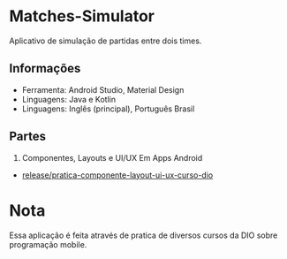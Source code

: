 # Matches-Simulator
Aplicativo de simulação de partidas entre dois times.

## Informações
 - Ferramenta: Android Studio, Material Design
 - Linguagens: Java e Kotlin
 - Linguagens: Inglês (principal), Português Brasil

## Partes
1. Componentes, Layouts e UI/UX Em Apps Android
 - [release/pratica-componente-layout-ui-ux-curso-dio](https://github.com/BrunoCezarGuimaraes/Matches-Simulator/tree/release/pratica-componente-layout-ui-ux-curso-dio)

# Nota
Essa aplicação é feita através de pratica de diversos cursos da DIO sobre programação mobile.
